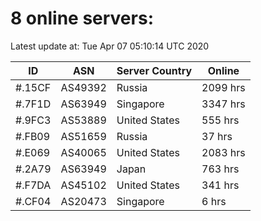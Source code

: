 # 8 online servers:

Latest update at: Tue Apr 07 05:10:14 UTC 2020

| ID | ASN | Server Country | Online |
| -- | --- | -------------- | ------ |
| #.15CF | AS49392 | Russia | 2099 hrs |
| #.7F1D | AS63949 | Singapore | 3347 hrs |
| #.9FC3 | AS53889 | United States | 555 hrs |
| #.FB09 | AS51659 | Russia | 37 hrs |
| #.E069 | AS40065 | United States | 2083 hrs |
| #.2A79 | AS63949 | Japan | 763 hrs |
| #.F7DA | AS45102 | United States | 341 hrs |
| #.CF04 | AS20473 | Singapore | 6 hrs |

